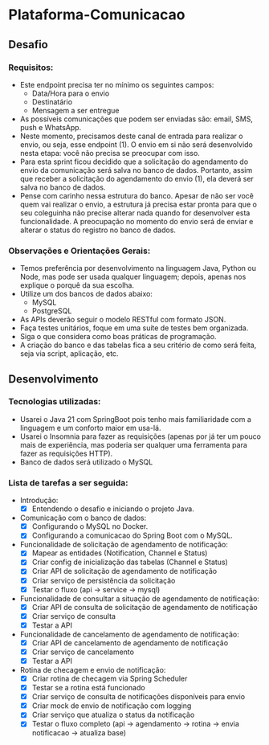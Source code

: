 # Plataforma-Comunicacao

## Desafio
### Requisitos:

- Este endpoint precisa ter no mínimo os seguintes campos:
   * Data/Hora para o envio
   * Destinatário
   * Mensagem a ser entregue
- As possíveis comunicações que podem ser enviadas são: email, SMS, push e WhatsApp.
- Neste momento, precisamos deste canal de entrada para realizar o envio, ou seja, esse endpoint (1). O envio em si não será desenvolvido nesta etapa: você não precisa se preocupar com isso.
- Para esta sprint ficou decidido que a solicitação do agendamento do envio da comunicação será salva no banco de dados. Portanto, assim que receber a solicitação do agendamento do envio (1), ela deverá ser salva no banco de dados.
- Pense com carinho nessa estrutura do banco. Apesar de não ser você quem vai realizar o envio, a estrutura já precisa estar pronta para que o seu coleguinha não precise alterar nada quando for desenvolver esta funcionalidade. A preocupação no momento do envio será de         enviar e alterar o status do registro no banco de dados.
### Observações e Orientações Gerais:
 - Temos preferência por desenvolvimento na linguagem Java, Python ou Node, mas pode ser usada qualquer linguagem; depois, apenas nos explique o porquê da sua escolha.
 - Utilize um dos bancos de dados abaixo:
   * MySQL
   * PostgreSQL
 - As APIs deverão seguir o modelo RESTful com formato JSON.
 - Faça testes unitários, foque em uma suíte de testes bem organizada.
 - Siga o que considera como boas práticas de programação.
 - A criação do banco e das tabelas fica a seu critério de como será feita, seja via script, aplicação, etc.

## Desenvolvimento

### Tecnologias utilizadas:
 - Usarei o Java 21 com SpringBoot pois tenho mais familiaridade com a linguagem e um conforto maior em usa-lá.
 - Usarei o Insomnia para fazer as requisições (apenas por já ter um pouco mais de experiência, mas poderia ser qualquer uma ferramenta para fazer as requisições HTTP).
 - Banco de dados será utilizado o MySQL

### Lista de tarefas a ser seguida:
 * Introdução:
   - [x] Entendendo o desafio e iniciando o projeto Java.
 * Comunicação com o banco de dados:
   - [x] Configurando o MySQL no Docker.
   - [x] Configurando a comunicacao do Spring Boot com o MySQL.
 * Funcionalidade de solicitação de agendamento de notificação:
   - [x] Mapear as entidades (Notification, Channel e Status)
   - [x]  Criar config de inicialização das tabelas (Channel e Status)
   - [x]  Criar API de solicitação de agendamento de notificação
   - [x]  Criar serviço de persistência da solicitação
   - [x]  Testar o fluxo (api → service → mysql)
 * Funcionalidade de consultar a situação de agendamento de notificação:
   - [x]  Criar API de consulta de solicitação de agendamento de notificação
   - [x]  Criar serviço de consulta
   - [x]  Testar a API
 * Funcionalidade de cancelamento de agendamento de notificação:
   - [x]  Criar API de cancelamento de agendamento de notificação
   - [x]  Criar serviço de cancelamento
   - [x]  Testar a API
 * Rotina de checagem e envio de notificação:
   - [x]  Criar rotina de checagem via Spring Scheduler
   - [x]  Testar se a rotina está funcionado
   - [x]  Criar serviço de consulta de notificações disponíveis para envio
   - [x]  Criar mock de envio de notificação com logging
   - [x]  Criar serviço que atualiza o status da notificação
   - [x]  Testar o fluxo completo (api → agendamento → rotina → envia notificacao → atualiza base)
